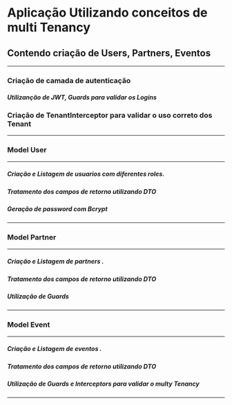 # Aplicação Utilizando conceitos de multi Tenancy
## Contendo criação de Users, Partners, Eventos

___
### Criação de camada de autenticação
##### Utilizanção de JWT, Guards para validar os Logins
### Criação de TenantInterceptor para validar o uso correto dos Tenant
___

### Model User
___
##### Criação e Listagem de usuarios com diferentes roles.
##### Tratamento dos campos de retorno utilizando DTO
##### Geração de password com Bcrypt
___

### Model Partner
___
##### Criação e Listagem de partners .
##### Tratamento dos campos de retorno utilizando DTO
##### Utilização de Guards
___

### Model Event
___
##### Criação e Listagem de eventos .
##### Tratamento dos campos de retorno utilizando DTO
##### Utilização de Guards e Interceptors para validar o multy Tenancy
___
